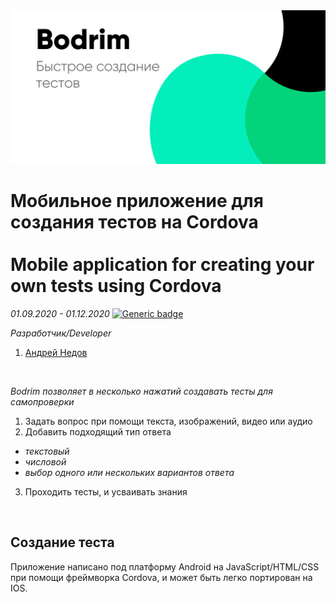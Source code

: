 <img src="/imgs/ad1.png" width="700"/>

# Мобильное приложение для создания тестов на Cordova<br/><br/>Mobile application for creating your own tests using Cordova
*01.09.2020 - 01.12.2020*  [![Generic badge](https://img.shields.io/badge/Status-Closed-red.svg)](https://shields.io/)<br/>

*Разработчик/Developer*
1. [Андрей Недов](https://github.com/Andrey-Nedov-is-a-human)
<br/>

*Bodrim позволяет в несколько нажатий создавать тесты для самопроверки*

1. Задать вопрос при помощи текста, изображений, видео или аудио
2. Добавить подходящий тип ответа
 - *текстовый*
 - *числовой*
 - *выбор одного или нескольких вариантов ответа*

3. Проходить тесты, и усваивать знания
<br/>

## Создание теста 


Приложение написано под платформу Android на JavaScript/HTML/CSS при помощи фреймворка Cordova, и может быть легко портирован на IOS.
